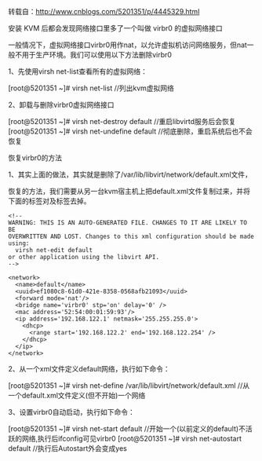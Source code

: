 转载自：http://www.cnblogs.com/5201351/p/4445329.html

安装 KVM 后都会发现网络接口里多了一个叫做 virbr0 的虚拟网络接口

一般情况下，虚拟网络接口virbr0用作nat，以允许虚拟机访问网络服务，但nat一般不用于生产环境。我们可以使用以下方法删除virbr0

1、先使用virsh net-list查看所有的虚拟网络：

[root@5201351 ~]# virsh net-list               //列出kvm虚拟网络


2、卸载与删除virbr0虚拟网络接口

[root@5201351 ~]# virsh net-destroy default    //重启libvirtd服务后会恢复
[root@5201351 ~]# virsh net-undefine default   //彻底删除，重启系统后也不会恢复
 

恢复virbr0的方法 

1、其实上面的做法，其实就是删除了/var/lib/libvirt/network/default.xml文件，

恢复的方法，我们需要从另一台kvm宿主机上把default.xml文件复制过来，并将下面的<uuid>标签对及<mac>标签去掉。

	<!--
	WARNING: THIS IS AN AUTO-GENERATED FILE. CHANGES TO IT ARE LIKELY TO BE 
	OVERWRITTEN AND LOST. Changes to this xml configuration should be made using:
	  virsh net-edit default
	or other application using the libvirt API.
	-->
	
	<network>
	  <name>default</name>
	  <uuid>ef1080c8-61d0-421e-8358-0568afb21093</uuid>
	  <forward mode='nat'/>
	  <bridge name='virbr0' stp='on' delay='0' />
	  <mac address='52:54:00:01:59:93'/>
	  <ip address='192.168.122.1' netmask='255.255.255.0'>
	    <dhcp>
	      <range start='192.168.122.2' end='192.168.122.254' />
	    </dhcp>
	  </ip>
	</network>

2、从一个xml文件定义default网络，执行如下命令：

[root@5201351 ~]# virsh net-define /var/lib/libvirt/network/default.xml   //从一个default.xml文件定义(但不开始)一个网络


3、设置virbr0自动启动，执行如下命令：

[root@5201351 ~]# virsh net-start default           //开始一个(以前定义的default)不活跃的网络,执行后ifconfig可见virbr0
[root@5201351 ~]# virsh net-autostart default       //执行后Autostart外会变成yes
 
